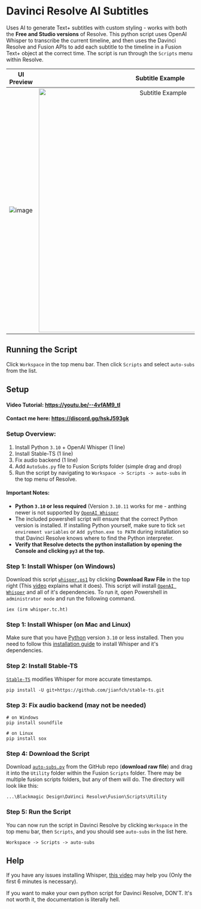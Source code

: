 # Davinci Resolve AI Subtitles
Uses AI to generate Text+ subtitles with custom styling - works with both the **Free and Studio versions** of Resolve. This python script uses OpenAI Whisper to transcribe the current timeline, and then uses the Davinci Resolve and Fusion APIs to add each subtitle to the timeline in a Fusion Text+ object at the correct time. The script is run through the `Scripts` menu within Resolve.

UI Preview             |  Subtitle Example
:-------------------------:|:-------------------------:
![image](https://github.com/tmoroney/auto-subs/assets/72154813/03186165-73c2-476f-b0a2-56c01b601660) |  <img alt="Subtitle Example" src="https://github.com/tmoroney/auto-subs/assets/72154813/28553dc3-bd4f-4866-9083-1df5cd21aeaf" width="650">

## Running the Script

Click `Workspace` in the top menu bar. Then click `Scripts` and select `auto-subs` from the list.

## Setup

#### Video Tutorial: https://youtu.be/--4vfAM9_tI
#### Contact me here: https://discord.gg/hskJ593gk

### Setup Overview:
1. Install Python `3.10` + OpenAI Whisper (1 line)
2. Install Stable-TS (1 line)
3. Fix audio backend (1 line)
4. Add `AutoSubs.py` file to Fusion Scripts folder (simple drag and drop)
5. Run the script by navigating to `Workspace -> Scripts -> auto-subs` in the top menu of Resolve.

#### Important Notes:
- **Python `3.10` or less required** (Version `3.10.11` works for me - anthing newer is not supported by [`OpenAI Whisper`](https://github.com/openai/whisper)
- The included powershell script will ensure that the correct Python version is installed. If installing Python yourself, make sure to tick `set envirement variables` or `Add python.exe to PATH` during installation so that Davinci Resolve knows where to find the Python interpreter.
- **Verify that Resolve detects the python installation by opening the Console and clicking `py3` at the top.**

### Step 1: Install Whisper (on Windows)
Download this script [`whisper.ps1`](https://github.com/tmoroney/auto-subs/blob/main/whisper.ps1) by clicking **Download Raw File** in the top right (This [video](https://youtu.be/R5pZPpIIUzA) explains what it does). This script will install [`OpenAI Whisper`](https://github.com/openai/whisper) and all of it's dependencies. To run it, open Powershell in `administrator mode` and run the following command.

    iex (irm whisper.tc.ht)

### Step 1: Install Whisper (on Mac and Linux)
Make sure that you have [Python](https://www.python.org/downloads/release/python-31011/) version `3.10` or less installed. Then you need to follow this [installation guide](https://github.com/openai/whisper/tree/main#readme) to install Whisper and it's dependencies.

### Step 2: Install Stable-TS
[`Stable-TS`](https://github.com/jianfch/stable-ts) modifies Whisper for more accurate timestamps.

    pip install -U git+https://github.com/jianfch/stable-ts.git

### Step 3: Fix audio backend (may not be needed)
    
    # on Windows
    pip install soundfile 
    
    # on Linux
    pip install sox
    
### Step 4: Download the Script
Download [`auto-subs.py`](https://github.com/tmoroney/auto-subs/blob/main/auto-subs.py) from the GitHub repo (**download raw file**) and drag it into the `Utility` folder within the Fusion `Scripts` folder. There may be multiple fusion scripts folders, but any of them will do. The directory will look like this:
  
    ...\Blackmagic Design\DaVinci Resolve\Fusion\Scripts\Utility

### Step 5: Run the Script
You can now run the script in Davinci Resolve by clicking `Workspace` in the top menu bar, then `Scripts`, and you should see `auto-subs` in the list here.
    
    Workspace -> Scripts -> auto-subs

## Help
If you have any issues installing Whisper, [this video](https://youtu.be/ABFqbY_rmEk) may help you (Only the first 6 minutes is necessary).

If you want to make your own python script for Davinci Resolve, DON'T. It's not worth it, the documentation is literally hell.
